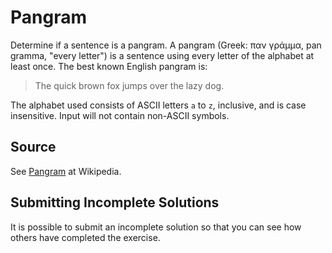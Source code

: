 # Pangram

Determine if a sentence is a pangram. A pangram (Greek: παν γράμμα, pan gramma,
"every letter") is a sentence using every letter of the alphabet at least once.
The best known English pangram is:
> The quick brown fox jumps over the lazy dog.

The alphabet used consists of ASCII letters `a` to `z`, inclusive, and is case
insensitive. Input will not contain non-ASCII symbols.

## Source

See [Pangram](https://en.wikipedia.org/wiki/Pangram) at Wikipedia.

## Submitting Incomplete Solutions

It is possible to submit an incomplete solution so that you can see how others have completed the exercise.
